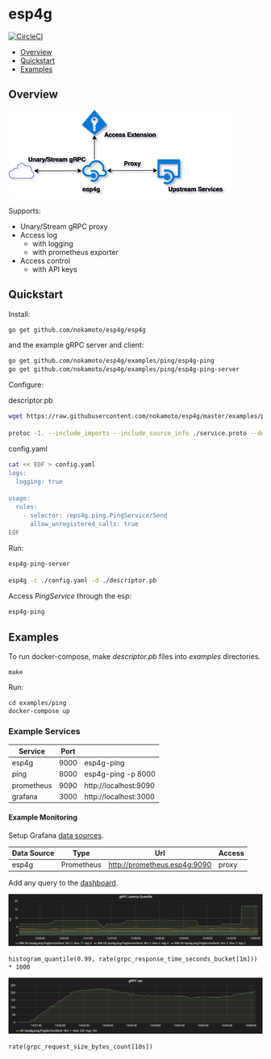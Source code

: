 # esp4g

[![CircleCI](https://circleci.com/gh/nokamoto/esp4g/tree/master.svg?style=svg)](https://circleci.com/gh/nokamoto/esp4g/tree/master)

- [Overview](#overview)
- [Quickstart](#quickstart)
- [Examples](#examples)

## Overview
![Overview](/.md/overview.png)

Supports:

- Unary/Stream gRPC proxy
- Access log
  - with logging
  - with prometheus exporter
- Access control
  - with API keys

## Quickstart

Install:

```bash
go get github.com/nokamoto/esp4g/esp4g
```

and the example gRPC server and client:

```bash
go get github.com/nokamoto/esp4g/examples/ping/esp4g-ping
go get github.com/nokamoto/esp4g/examples/ping/esp4g-ping-server
```

Configure:

descriptor.pb

```bash
wget https://raw.githubusercontent.com/nokamoto/esp4g/master/examples/ping/protobuf/service.proto -O service.proto

protoc -I. --include_imports --include_source_info ./service.proto --descriptor_set_out ./descriptor.pb
```

config.yaml

```bash
cat << EOF > config.yaml
logs:
  logging: true

usage:
  rules:
    - selector: /eps4g.ping.PingService/Send
      allow_unregistered_calls: true
EOF
```

Run:

```bash
esp4g-ping-server

esp4g -c ./config.yaml -d ./descriptor.pb
```

Access _PingService_ through the esp:

```bash
esp4g-ping
```

## Examples

To run docker-compose, make _descriptor.pb_ files into _examples_ directories.

```
make
```

Run:

```
cd examples/ping
docker-compose up
```

### Example Services
| Service | Port | |
| --- | --- | --- |
| esp4g | 9000 | esp4g-ping |
| ping | 8000 | esp4g-ping -p 8000 |
| prometheus | 9090 | http://localhost:9090 |
| grafana | 3000 | http://localhost:3000 |

#### Example Monitoring
Setup Grafana [data sources](http://localhost:3000/datasources).

| Data Source | Type | Url | Access |
| --- | --- | --- | --- |
| esp4g | Prometheus | http://prometheus.esp4g:9090 | proxy |


Add any query to the [dashboard](http://localhost:3000/dashboard).

![gRPC Latency Quantile](/.md/latency.png)

```
histogram_quantile(0.99, rate(grpc_response_time_seconds_bucket[1m])) * 1000
```

![gRPC rps](/.md/rps.png)

```
rate(grpc_request_size_bytes_count[10s])
```
